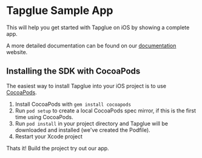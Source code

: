 # Tapglue Sample App

This will help you get started with Tapglue on iOS by showing a complete app.

A more detailed documentation can be found on our [documentation](http://developers.tapglue.com/docs/ios) website.

## Installing the SDK with CocoaPods

The easiest way to install Tapglue into your iOS project is to use [CocoaPods](http://cocoapods.org/).

1. Install CocoaPods with `gem install cocoapods`
2. Run `pod setup` to create a local CocoaPods spec mirror, if this is the first time using CocoaPods.
3. Run `pod install` in your project directory and Tapglue will be downloaded and installed (we've created the Podfile).
4. Restart your Xcode project

Thats it! Build the project try out our app.
